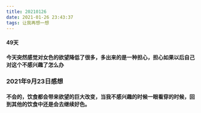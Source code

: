 ```yaml
---
title: 20210126
date: 2021-01-26 23:43:37
tags: 让我再想一想
---
```

#### 49天
#### 今天突然感觉对女色的欲望降低了很多，多出来的是一种担心，担心如果以后自己对这个不感兴趣了怎么办
### 2021年9月23日感想
#### 不会的，饮食都会带来欲望的巨大改变，当我不感兴趣的时候一眼看穿的时候，回到其他的饮食中还是会去继续好色。